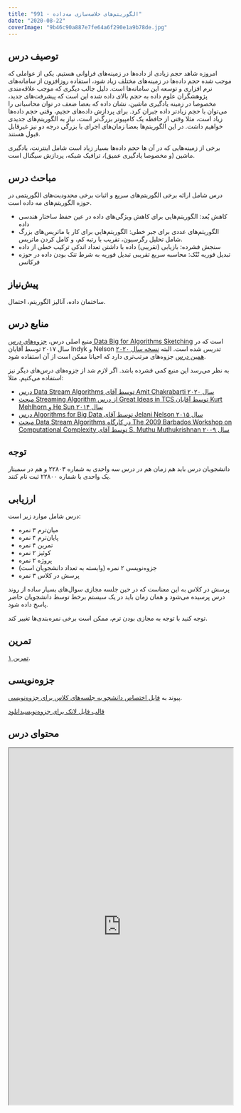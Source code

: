 ```yaml
---
title: "الگوریتم‌های خلاصه‌سازی مه‌داده - 991"
date: "2020-08-22"
coverImage: "9b46c90a887e7fe64a6f290e1a9b78de.jpg"
---
```


## توصیف درس

امروزه شاهد حجم زیادی از داده‌ها در زمینه‌های فراوانی هستیم. یکی از عواملی که موجب شده حجم داده‌ها در زمینه‌های مختلف زیاد شود، استفاده روزافزون از سامانه‌های نرم افزاری و توسعه این سامانه‌ها است. دلیل جالب دیگری که موجب علاقه‌مندی پژوهشگران علوم داده به حجم بالای داده شده این است که پیشرفت‌های جدید، مخصوصا در زمینه یادگیری ماشین، نشان داده که بعضا ضعف در توان محاسباتی را می‌توان با حجم زیادتر داده جبران کرد. برای پردازش داده‌های حجیم، وقتی حجم داده‌ها زیاد است، مثلا وقتی از حافظه یک کامپیوتر بزرگ‌تر است، نیاز به الگوریتم‌های جدیدی خواهیم داشت. در این الگوریتم‌ها بعضا زمان‌های اجرای با بزرگی درجه دو نیز غیرقابل قبول هستند.

برخی از زمینه‌هایی که در آن ها حجم داده‌ها بسیار زیاد است شامل اینترنت، یادگیری ماشین (و مخصوصا یادگیری عمیق)، ترافیک شبکه، پردازش سیگنال است.

## مباحث درس

درس شامل ارائه برخی الگوریتم‌های سریع و اثبات برخی محدودیت‌های الگوریتمی در حوزه الگوریتم‌های مه داده است.

- کاهش بُعد: الگوریتم‌هایی برای کاهش ویژگی‌های داده در عین حفظ ساختار هندسی داده
- الگوریتم‌های عددی برای جبر خطی: الگوریتم‌هایی برای کار با ماتریس‌های بزرگ شامل تحلیل رگرسیون، تقریب با رتبه کم، و کامل کردن ماتریس.
- سنجش فشرده: بازیابی (تقریبی) داده با داشتن تعداد اندکی ترکیب خطی از داده
- تبدیل فوریه تُنُک: محاسبه سریع تقریبی تبدیل فوریه به شرط تنک بودن داده در حوزه فرکانس

## پیش‌نیاز

ساختمان داده، آنالیز الگوریتم، احتمال.

## منابع درس

منبع اصلی درس، [جزوه‌های درس Data Big for Algorithms Sketching](https://www.sketchingbigdata.org/fall17/) است که در سال ۲۰۱۷ توسط آقایان Indyk و Nelson تدریس شده است. البته [نسخه سال ۲۰۲۰ همین درس](https://www.sketchingbigdata.org/fall20/) جزوه‌های مرتب‌تری دارد که احیانا ممکن است از آن استفاده شود.

به نظر می‌رسد این منبع کمی فشرده باشد. اگر لازم شد از جزوه‌های درس‌های دیگر نیز استفاده می‌کنیم. مثلا:

- [درس Data Stream Algorithms توسط آقای Amit Chakrabarti سال ۲۰۲۰](https://www.cs.dartmouth.edu/~ac/Teach/data-streams-lecnotes.pdf)
- [مبحث Streaming Algorithm از درس Great Ideas in TCS توسط آقایان Kurt Mehlhorn و He Sun سال ۲۰۱۴](http://resources.mpi-inf.mpg.de/departments/d1/teaching/ss14/gitcs/notes3.pdf)
- [درس Algorithms for Big Data توسط آقای Jelani Nelson سال ۲۰۱۵](http://people.seas.harvard.edu/~minilek/cs229r/fall15/lec.html)
- [مبحث Data Stream Algorithms در کارگاه The 2009 Barbados Workshop on Computational Complexity توسط آقای S. Muthu Muthukrishnan سال ۲۰۰۹](https://www.cs.mcgill.ca/~denis/notes09.pdf)

## توجه

دانشجویان درس باید هم زمان هم در درس سه واحدی به شماره ۲۲۸۰۳ و هم در سمینار یک واحدی با شماره ۲۲۸۰۰ ثبت نام کنند.

## ارزیابی

درس شامل موارد زیر است:

- میان‌ترم ۳ نمره
- پایان‌ترم ۴ نمره
- تمرین ۴ نمره
- کوئیز ۲ نمره
- پروژه ۲ نمره
- جزوه‌نویسی ۲ نمره (وابسته به تعداد دانشجویان است)
- پرسش در کلاس ۳ نمره

پرسش در کلاس به این معناست که در حین جلسه مجازی سوال‌های بسیار ساده از روند درس پرسیده می‌شود و همان زمان باید در یک سیستم برخط توسط دانشجویان حاضر پاسخ داده شود.

توجه کنید با توجه به مجازی بودن ترم، ممکن است برخی نمره‌بندی‌ها تغییر کند.

## تمرین

[تمرین ۱](http://old.foroughmand.ir/wp-content/uploads/courses/991/sketch-991/sketch-991-pset-1.pdf).

## جزوه‌نویسی

پیوند به [فایل اختصاص دانشجو به جلسه‌های کلاس برای جزوه‌نویسی](https://docs.google.com/spreadsheets/d/1LHEDmvXRjKvfv4J69hR4gqk_iT7DbrcSuKfaoMn80rQ/edit?usp=sharing).

[قالب فایل لاتک برای جزوه‌نویسی](http://old.foroughmand.ir/wp-content/uploads/2020/09/sektch991-template.zip)[دانلود](http://old.foroughmand.ir/wp-content/uploads/2020/09/sektch991-template.zip)

## محتوای درس

<iframe src="https://docs.google.com/spreadsheets/d/e/2PACX-1vQoGjtajBUPajxGbdf4IO-lKaxOVBDC3btZ6_kgKewrB_oQS8unN9HkViOqkCd0D4OoROmtnILKy4Pq/pubhtml?gid=0&amp;single=true" style="width: 100%; height: 800px;"></iframe>
